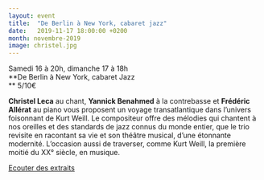 ```yaml
---
layout: event
title:  "De Berlin à New York, cabaret jazz"
date:   2019-11-17 18:00:00 +0200
month: novembre-2019
image: christel.jpg
---
```




Samedi 16 à 20h, dimanche 17 à 18h<br /> **De Berlin à New York, cabaret Jazz  
** 5/10€

**Christel Leca** au chant, **Yannick Benahmed** à la contrebasse et **Frédéric Allérat** au piano vous proposent un voyage transatlantique dans l’univers foisonnant de Kurt Weill. Le compositeur offre des mélodies qui chantent à nos oreilles et des standards de jazz connus du monde entier, que le trio revisite en racontant sa vie et son théâtre musical, d’une étonnante modernité. L’occasion aussi de traverser, comme Kurt Weill, la première moitié du XX° siècle, en musique.

[Ecouter des extraits](https://christellecamusique.wordpress.com/)
